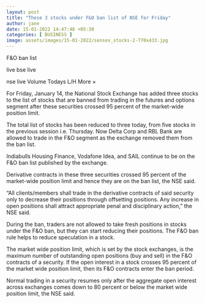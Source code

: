 ```yaml
---
layout: post
title: "These 3 stocks under F&O ban list of NSE for Friday"
author: jane 
date: 15-01-2022 14:47:48 +05:30 
categories: [ BUSINESS ] 
image: assets/images/15-01-2022/sensex_stocks-2-770x433.jpg
---
```

F&O ban list

live bse live

nse live Volume Todays L/H More ×

For Friday, January 14, the National Stock Exchange has added three stocks to the list of stocks that are banned from trading in the futures and options segment after these securities crossed 95 percent of the market-wide position limit.

The total list of stocks has been reduced to three today, from five stocks in the previous session i.e. Thursday. Now Delta Corp and RBL Bank are allowed to trade in the F&O segment as the exchange removed them from the ban list.

Indiabulls Housing Finance, Vodafone Idea, and SAIL continue to be on the F&O ban list published by the exchange.

Derivative contracts in these three securities crossed 95 percent of the market-wide position limit and hence they are on the ban list, the NSE said.

“All clients/members shall trade in the derivative contracts of said security only to decrease their positions through offsetting positions. Any increase in open positions shall attract appropriate penal and disciplinary action,” the NSE said.

During the ban, traders are not allowed to take fresh positions in stocks under the F&O ban, but they can start reducing their positions. The F&O ban rule helps to reduce speculation in a stock.

The market wide position limit, which is set by the stock exchanges, is the maximum number of outstanding open positions (buy and sell) in the F&O contracts of a security. If the open interest in a stock crosses 95 percent of the market wide position limit, then its F&O contracts enter the ban period.

Normal trading in a security resumes only after the aggregate open interest across exchanges comes down to 80 percent or below the market wide position limit, the NSE said.
